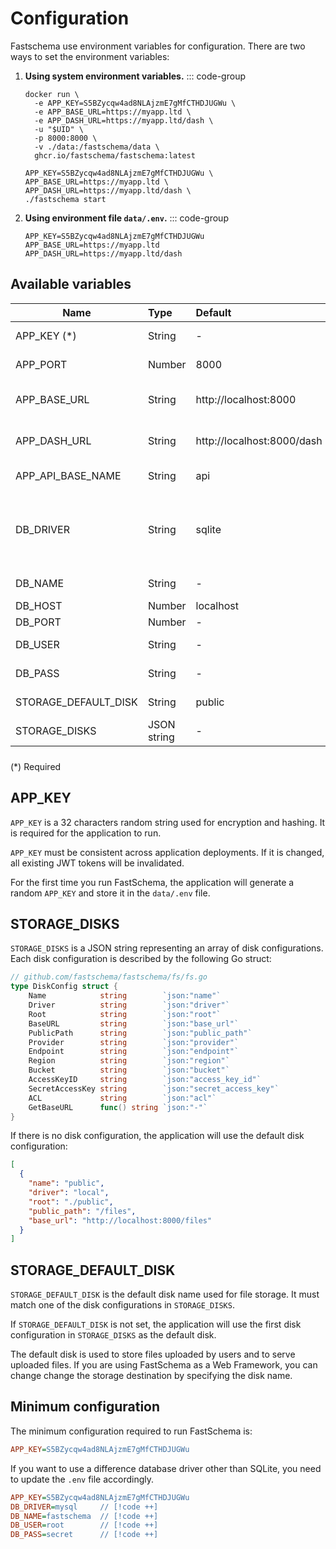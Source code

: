 # Configuration

Fastschema use environment variables for configuration. There are two ways to set the environment variables:

1. **Using system environment variables.**
   ::: code-group

   ```bash{2-4} [Docker]
   docker run \
     -e APP_KEY=S5BZycqw4ad8NLAjzmE7gMfCTHDJUGWu \
     -e APP_BASE_URL=https://myapp.ltd \
     -e APP_DASH_URL=https://myapp.ltd/dash \
     -u "$UID" \
     -p 8000:8000 \
     -v ./data:/fastschema/data \
     ghcr.io/fastschema/fastschema:latest
   ```

   ```bash{1-3} [Executable]
   APP_KEY=S5BZycqw4ad8NLAjzmE7gMfCTHDJUGWu \
   APP_BASE_URL=https://myapp.ltd \
   APP_DASH_URL=https://myapp.ltd/dash \
   ./fastschema start
   ```

2. **Using environment file `data/.env`.**
   ::: code-group

   ```ini{1-3} [data/.env]
   APP_KEY=S5BZycqw4ad8NLAjzmE7gMfCTHDJUGWu
   APP_BASE_URL=https://myapp.ltd
   APP_DASH_URL=https://myapp.ltd/dash
   ```

## Available variables

| Name                 | Type        | Default                    |                                                     Description |
| -------------------- | :---------- | :------------------------- | --------------------------------------------------------------: |
| APP_KEY (\*)         | String      | -                          |                                                 Application key |
| APP_PORT             | Number      | 8000                       |                                                Application port |
| APP_BASE_URL         | String      | http://localhost:8000      |                                 The Base URL of the application |
| APP_DASH_URL         | String      | http://localhost:8000/dash |                             The Base URL of the admin dashboard |
| APP_API_BASE_NAME    | String      | api                        |                                               The API namespace |
| DB_DRIVER            | String      | sqlite                     | Database driver. Available values:<br>`sqlite`, `mysql`, `pgx`. |
| DB_NAME              | String      | -                          |                                                   Database name |
| DB_HOST              | Number      | localhost                  |                                                   Database host |
| DB_PORT              | Number      | -                          |                                                   Database port |
| DB_USER              | String      | -                          |                                                   Database user |
| DB_PASS              | String      | -                          |                                               Database password |
| STORAGE_DEFAULT_DISK | String      | public                     |                                               Default disk name |
| STORAGE_DISKS        | JSON string | -                          |                                    Array of disk configurations |

<div class="tip custom-block" style="padding-top:8px;">
(*) Required
</div>

## APP_KEY

`APP_KEY` is a 32 characters random string used for encryption and hashing. It is required for the application to run.

`APP_KEY` must be consistent across application deployments. If it is changed, all existing JWT tokens will be invalidated.

For the first time you run FastSchema, the application will generate a random `APP_KEY` and store it in the `data/.env` file.

## STORAGE_DISKS

`STORAGE_DISKS` is a JSON string representing an array of disk configurations. Each disk configuration is described by the following Go struct:

```go
// github.com/fastschema/fastschema/fs/fs.go
type DiskConfig struct {
	Name            string        `json:"name"`
	Driver          string        `json:"driver"`
	Root            string        `json:"root"`
	BaseURL         string        `json:"base_url"`
	PublicPath      string        `json:"public_path"`
	Provider        string        `json:"provider"`
	Endpoint        string        `json:"endpoint"`
	Region          string        `json:"region"`
	Bucket          string        `json:"bucket"`
	AccessKeyID     string        `json:"access_key_id"`
	SecretAccessKey string        `json:"secret_access_key"`
	ACL             string        `json:"acl"`
	GetBaseURL      func() string `json:"-"`
}
```

If there is no disk configuration, the application will use the default disk configuration:

```json
[
  {
    "name": "public",
    "driver": "local",
    "root": "./public",
    "public_path": "/files",
    "base_url": "http://localhost:8000/files"
  }
]
```

## STORAGE_DEFAULT_DISK

`STORAGE_DEFAULT_DISK` is the default disk name used for file storage. It must match one of the disk configurations in `STORAGE_DISKS`.

If `STORAGE_DEFAULT_DISK` is not set, the application will use the first disk configuration in `STORAGE_DISKS` as the default disk.

The default disk is used to store files uploaded by users and to serve uploaded files. If you are using FastSchema as a Web Framework, you can change change the storage destination by specifying the disk name.

## Minimum configuration

The minimum configuration required to run FastSchema is:

```ini
APP_KEY=S5BZycqw4ad8NLAjzmE7gMfCTHDJUGWu
```

If you want to use a difference database driver other than SQLite, you need to update the `.env` file accordingly.

```ini
APP_KEY=S5BZycqw4ad8NLAjzmE7gMfCTHDJUGWu
DB_DRIVER=mysql     // [!code ++]
DB_NAME=fastschema  // [!code ++]
DB_USER=root        // [!code ++]
DB_PASS=secret      // [!code ++]
```
